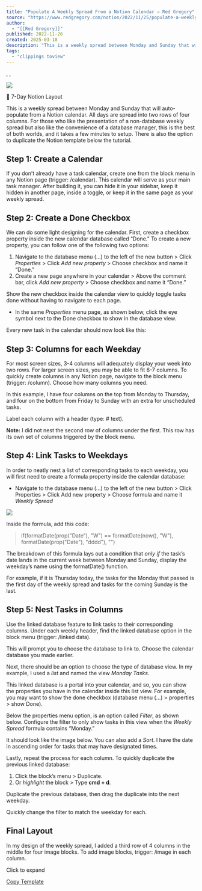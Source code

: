 ```yaml
---
title: "Populate A Weekly Spread From a Notion Calendar — Red Gregory"
source: "https://www.redgregory.com/notion/2022/11/25/populate-a-weekly-spread-from-a-notion-calendar"
author:
  - "[[Red Gregory]]"
published: 2022-11-26
created: 2025-03-18
description: "This is a weekly spread between Monday and Sunday that will auto-populate from a Notion calendar. All days are spread into two rows of four columns. For those who like the presentation of a non-database weekly spread but also like the convenience of a database manager, this is the best of both worlds. There is also the option to duplicate the Notion template be"
tags:
  - "clippings toview"
---
```

, ,

![](https://images.squarespace-cdn.com/content/v1/5a049a70be42d60e92dd8246/2547008d-904e-49b3-9614-48ea431155a8/Weekly+Spread+Cover.png)

🌙 7-Day Notion Layout

This is a weekly spread between Monday and Sunday that will auto-populate from a Notion calendar. All days are spread into two rows of four columns. For those who like the presentation of a non-database weekly spread but also like the convenience of a database manager, this is the best of both worlds, and it takes a few minutes to setup. There is also the option to duplicate the Notion template below the tutorial.

## Step 1: Create a Calendar

If you don’t already have a task calendar, create one from the block menu in any Notion page (trigger: /calendar). This calendar will serve as your main task manager. After building it, you can hide it in your sidebar, keep it hidden in another page, inside a toggle, or keep it in the same page as your weekly spread.

## Step 2: Create a Done Checkbox

We can do some light designing for the calendar. First, create a checkbox property inside the new calendar database called “Done.” To create a new property, you can follow one of the following two options:

1. Navigate to the database menu (…) to the left of the new button > Click *Properties* > Click *Add new property* > Choose checkbox and name it “Done.”
2. Create a new page anywhere in your calendar > Above the comment bar, click *Add new property* > Choose checkbox and name it “Done.”

Show the new checkbox inside the calendar view to quickly toggle tasks done without having to navigate to each page.

- In the same *Properties* menu page, as shown below, click the eye symbol next to the Done checkbox to show in the database view.

Every new task in the calendar should now look like this:

## Step 3: Columns for each Weekday

For most screen sizes, 3-4 columns will adequately display your week into two rows. For larger screen sizes, you may be able to fit 6-7 columns. To quickly create columns in any Notion page, navigate to the block menu (trigger: /column). Choose how many columns you need.

In this example, I have four columns on the top from Monday to Thursday, and four on the bottom from Friday to Sunday with an extra for unscheduled tasks.

Label each column with a header (type: # text).

**Note:** I did not nest the second row of columns under the first. This row has its own set of columns triggered by the block menu.

## Step 4: Link Tasks to Weekdays

In order to neatly nest a list of corresponding tasks to each weekday, you will first need to create a formula property inside the calendar database:

- Navigate to the database menu (…) to the left of the new button > Click Properties > Click Add new property > Choose formula and name it *Weekly Spread*

![](https://images.squarespace-cdn.com/content/v1/5a049a70be42d60e92dd8246/ad9b940a-0ef9-4dc0-af34-20e7b71c1ed9/Screen+Shot+2022-11-26+at+8.35.04+AM.png)

Inside the formula, add this code:

> if(formatDate(prop("Date"), "W") == formatDate(now(), "W"), formatDate(prop("Date"), "dddd"), "")

The breakdown of this formula lays out a condition that *only if* the task’s date lands in the current week between Monday and Sunday, display the weekday’s name using the formatDate() function.

For example, if it is Thursday today, the tasks for the Monday that passed is the first day of the weekly spread and tasks for the coming Sunday is the last.

## Step 5: Nest Tasks in Columns

Use the linked database feature to link tasks to their corresponding columns. Under each weekly header, find the linked database option in the block menu (trigger: /linked data).

This will prompt you to choose the database to link to. Choose the calendar database you made earlier.

Next, there should be an option to choose the type of database view. In my example, I used a *list* and named the view *Monday Tasks*.

This linked database is a portal into your calendar, and so, you can show the properties you have in the calendar inside this list view. For example, you may want to show the done checkbox (database menu (…) > properties > show Done).

Below the properties menu option, is an option called *Filter*, as shown below. Configure the filter to only show tasks in this view when the *Weekly Spread* formula contains “Monday.”

It should look like the image below. You can also add a *Sort*. I have the date in ascending order for tasks that may have designated times.

Lastly, repeat the process for each column. To quickly duplicate the previous linked database:

1. Click the block’s menu > Duplicate.
2. Or *highlight* the block > Type **cmd + d**.

Duplicate the previous database, then drag the duplicate into the next weekday.

Quickly change the filter to match the weekday for each.

## Final Layout

In my design of the weekly spread, I added a third row of 4 columns in the middle for four image blocks. To add image blocks, trigger: /image in each column.

Click to expand

[Copy Template](https://redgregory.notion.site/7-Day-Weekly-Spread-0fa5b27b81b342d0a802341cebcb5d1c)